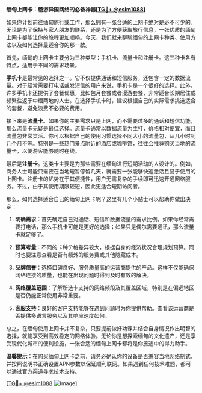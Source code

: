 **缅甸上网卡：畅游异国网络的必备神器[[TG💪+ @esim1088](https://t.me/s/esim1088)]**

如果你计划前往缅甸旅行或工作，那么拥有一张合适的上网卡绝对是必不可少的。无论是为了保持与家人朋友的联系，还是为了方便获取旅行信息，一张优质的缅甸上网卡都能让你的旅程更加顺畅。今天，我们就来聊聊缅甸的上网卡种类、使用方法以及如何选择最适合你的那一款。

首先，缅甸的上网卡主要分为三种类型：手机卡、流量卡和注册卡。这三种卡各有特点，适用于不同的需求场景。

**手机卡**是最常见的选择之一。它不仅提供通话和短信服务，还包含一定的数据流量。对于经常需要打电话或发短信的用户来说，手机卡是一个很好的选择。此外，许多手机卡还提供了套餐优惠，比如包月套餐或者漫游套餐，非常适合长期居住或频繁往返于中缅两地的人士。在选择手机卡时，建议根据自己的实际需求挑选适合的套餐，避免浪费不必要的费用。

接下来是**流量卡**。如果你的主要需求只是上网，而不需要过多的通话和短信功能，那么流量卡无疑是最佳选择。流量卡通常以数据流量为主打，价格相对便宜，而且流量包非常灵活。你可以根据自己的使用习惯选择不同大小的流量包，从几小时到几个月不等。特别是一些热门景点附近的酒店或咖啡馆，往往会推荐购买当地的流量卡，以便游客能够随时在线。

最后是**注册卡**。这类卡主要是为那些需要在缅甸进行短期活动的人设计的。例如，商务人士可能只需要在当地短暂停留几天，就需要一张能够快速激活且易于使用的上网卡。注册卡的优势在于其便捷性，用户无需复杂的手续即可迅速开通网络服务。不过，由于其使用期限较短，因此更适合短期访问者。

那么，如何选择适合自己的缅甸上网卡呢？这里有几个小贴士可以帮助你做出决定：

1. **明确需求**：首先确定自己对通话、短信和数据流量的需求比例。如果你经常需要打电话，那么手机卡可能是更好的选择；如果只是偶尔需要通讯，那么流量卡就足够了。

2. **预算考量**：不同的卡种价格差异较大，根据自身的经济状况合理规划预算。同时也要注意查看是否有额外的服务费或其他隐藏成本。

3. **品牌信誉**：选择口碑良好、服务质量高的运营商提供的产品。这样不仅能确保网络连接的质量，也能在出现问题时得到及时有效的解决。

4. **网络覆盖范围**：了解所选卡支持的网络频段及其覆盖区域，特别是在偏远地区是否仍能正常使用非常重要。

5. **客服支持**：良好的客户支持能够在遇到问题时为你提供帮助。查看该运营商是否提供多语言服务以及其响应速度如何。

总之，在缅甸使用上网卡并不复杂，只要提前做好功课并结合自身情况作出明智的选择，就能享受到高效稳定的网络体验。无论你是想探索缅甸的文化遗产，还是享受现代化城市的便利设施，一张合适的缅甸上网卡都将是你旅途中的得力助手。

**温馨提示**：在购买缅甸上网卡之前，请务必确认你的设备是否兼容当地网络制式，并按照说明书正确设置APN参数以保证顺利联网。如果遇到任何技术难题，都可以通过官方渠道寻求技术支持。

[[TG💪+ @esim1088](https://t.me/s/esim1088) ![Image](https://i.postimg.cc/4NQfJmqS/Snipaste-2025-05-13-00-14-12.png)]